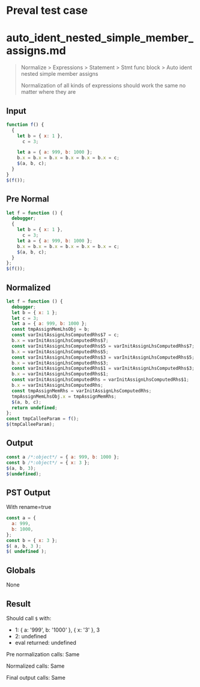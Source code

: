 # Preval test case

# auto_ident_nested_simple_member_assigns.md

> Normalize > Expressions > Statement > Stmt func block > Auto ident nested simple member assigns
>
> Normalization of all kinds of expressions should work the same no matter where they are

## Input

`````js filename=intro
function f() {
  {
    let b = { x: 1 },
      c = 3;

    let a = { a: 999, b: 1000 };
    b.x = b.x = b.x = b.x = b.x = b.x = c;
    $(a, b, c);
  }
}
$(f());
`````

## Pre Normal


`````js filename=intro
let f = function () {
  debugger;
  {
    let b = { x: 1 },
      c = 3;
    let a = { a: 999, b: 1000 };
    b.x = b.x = b.x = b.x = b.x = b.x = c;
    $(a, b, c);
  }
};
$(f());
`````

## Normalized


`````js filename=intro
let f = function () {
  debugger;
  let b = { x: 1 };
  let c = 3;
  let a = { a: 999, b: 1000 };
  const tmpAssignMemLhsObj = b;
  const varInitAssignLhsComputedRhs$7 = c;
  b.x = varInitAssignLhsComputedRhs$7;
  const varInitAssignLhsComputedRhs$5 = varInitAssignLhsComputedRhs$7;
  b.x = varInitAssignLhsComputedRhs$5;
  const varInitAssignLhsComputedRhs$3 = varInitAssignLhsComputedRhs$5;
  b.x = varInitAssignLhsComputedRhs$3;
  const varInitAssignLhsComputedRhs$1 = varInitAssignLhsComputedRhs$3;
  b.x = varInitAssignLhsComputedRhs$1;
  const varInitAssignLhsComputedRhs = varInitAssignLhsComputedRhs$1;
  b.x = varInitAssignLhsComputedRhs;
  const tmpAssignMemRhs = varInitAssignLhsComputedRhs;
  tmpAssignMemLhsObj.x = tmpAssignMemRhs;
  $(a, b, c);
  return undefined;
};
const tmpCalleeParam = f();
$(tmpCalleeParam);
`````

## Output


`````js filename=intro
const a /*:object*/ = { a: 999, b: 1000 };
const b /*:object*/ = { x: 3 };
$(a, b, 3);
$(undefined);
`````

## PST Output

With rename=true

`````js filename=intro
const a = {
  a: 999,
  b: 1000,
};
const b = { x: 3 };
$( a, b, 3 );
$( undefined );
`````

## Globals

None

## Result

Should call `$` with:
 - 1: { a: '999', b: '1000' }, { x: '3' }, 3
 - 2: undefined
 - eval returned: undefined

Pre normalization calls: Same

Normalized calls: Same

Final output calls: Same
